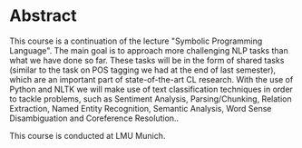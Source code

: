 # Abstract

This course is a continuation of the lecture "Symbolic Programming Language". The main goal is to approach more challenging NLP tasks than what we have done so far. These tasks will be in the form of shared tasks (similar to the task on POS tagging we had at the end of last semester), which are an important part of state-of-the-art CL research. With the use of Python and NLTK we will make use of text classification techniques in order to tackle problems, such as Sentiment Analysis, Parsing/Chunking, Relation Extraction, Named Entity Recognition, Semantic Analysis, Word Sense Disambiguation and Coreference Resolution..

This course is conducted at LMU Munich.
